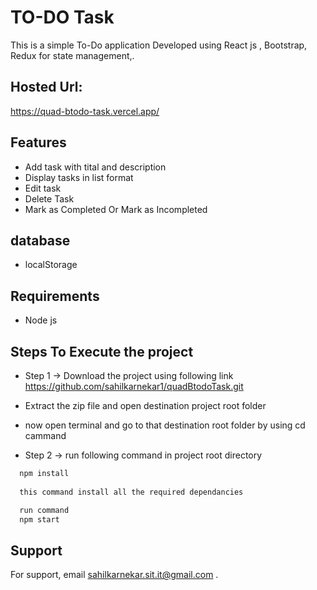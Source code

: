 
# TO-DO Task

This is a simple To-Do application Developed using React js , Bootstrap, Redux for state management,.

## Hosted Url:
https://quad-btodo-task.vercel.app/

## Features

- Add task with tital and description
- Display tasks in list format
- Edit task
- Delete Task
- Mark as Completed Or Mark as Incompleted

## database
- localStorage


## Requirements

- Node js

## Steps To Execute the project

- Step 1 -> Download the project using following link
https://github.com/sahilkarnekar1/quadBtodoTask.git

- Extract the zip file and open destination project root folder 
- now open terminal and go to that destination root folder by using cd cammand

- Step 2 -> run following command in project root directory

```bash
  npm install
  
  this command install all the required dependancies

  run command 
  npm start
  ```
## Support

For support, email sahilkarnekar.sit.it@gmail.com .


